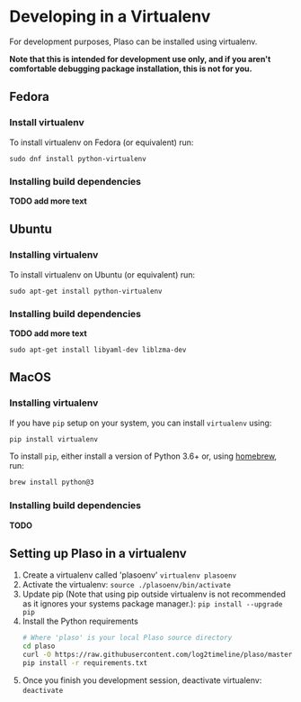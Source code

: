 # Developing in a Virtualenv

For development purposes, Plaso can be installed using virtualenv.

**Note that this is intended for development use only, and if you aren't
comfortable debugging package installation, this is not for you.**

## Fedora

### Install virtualenv

To install virtualenv on Fedora (or equivalent) run:
```
sudo dnf install python-virtualenv
```

### Installing build dependencies

**TODO add more text**

## Ubuntu

### Installing virtualenv

To install virtualenv on Ubuntu (or equivalent) run:
```
sudo apt-get install python-virtualenv
```

### Installing build dependencies

**TODO add more text**
```
sudo apt-get install libyaml-dev liblzma-dev
```

## MacOS

### Installing virtualenv

If you have `pip` setup on your system, you can install
`virtualenv` using:

```bash
pip install virtualenv
```

To install `pip`, either install a version of Python 3.6+ or,
using [homebrew](https://brew.sh/), run:

```bash
brew install python@3
```

### Installing build dependencies

**TODO**


## Setting up Plaso in a virtualenv

1. Create a virtualenv called 'plasoenv' `virtualenv plasoenv`
2. Activate the virtualenv: `source ./plasoenv/bin/activate`
3. Update pip (Note that using pip outside virtualenv is not recommended as it
ignores your systems package manager.): `pip install --upgrade pip`
1. Install the Python requirements
    ```bash
    # Where 'plaso' is your local Plaso source directory
    cd plaso
    curl -O https://raw.githubusercontent.com/log2timeline/plaso/master/requirements.txt
    pip install -r requirements.txt
    ```
1. Once you finish you development session, deactivate virtualenv: `deactivate`

